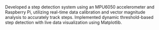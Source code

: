 Developed a step detection system using an MPU6050 accelerometer and Raspberry Pi, utilizing real-time data calibration and vector magnitude analysis to accurately track steps. Implemented dynamic threshold-based step detection with live data visualization using Matplotlib.
